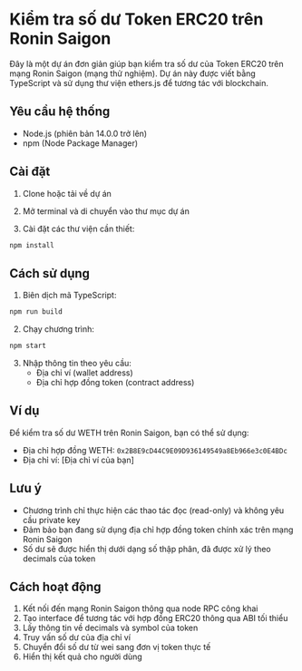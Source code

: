# Kiểm tra số dư Token ERC20 trên Ronin Saigon

Đây là một dự án đơn giản giúp bạn kiểm tra số dư của Token ERC20 trên mạng Ronin Saigon (mạng thử nghiệm). Dự án này được viết bằng TypeScript và sử dụng thư viện ethers.js để tương tác với blockchain.

## Yêu cầu hệ thống

- Node.js (phiên bản 14.0.0 trở lên)
- npm (Node Package Manager)

## Cài đặt

1. Clone hoặc tải về dự án

2. Mở terminal và di chuyển vào thư mục dự án

3. Cài đặt các thư viện cần thiết:
```bash
npm install
```

## Cách sử dụng

1. Biên dịch mã TypeScript:
```bash
npm run build
```

2. Chạy chương trình:
```bash
npm start
```

3. Nhập thông tin theo yêu cầu:
   - Địa chỉ ví (wallet address)
   - Địa chỉ hợp đồng token (contract address)

## Ví dụ

Để kiểm tra số dư WETH trên Ronin Saigon, bạn có thể sử dụng:
- Địa chỉ hợp đồng WETH: `0x2B8E9cD44C9E09D936149549a8Eb966e3c0E4BDc`
- Địa chỉ ví: [Địa chỉ ví của bạn]

## Lưu ý

- Chương trình chỉ thực hiện các thao tác đọc (read-only) và không yêu cầu private key
- Đảm bảo bạn đang sử dụng địa chỉ hợp đồng token chính xác trên mạng Ronin Saigon
- Số dư sẽ được hiển thị dưới dạng số thập phân, đã được xử lý theo decimals của token

## Cách hoạt động

1. Kết nối đến mạng Ronin Saigon thông qua node RPC công khai
2. Tạo interface để tương tác với hợp đồng ERC20 thông qua ABI tối thiểu
3. Lấy thông tin về decimals và symbol của token
4. Truy vấn số dư của địa chỉ ví
5. Chuyển đổi số dư từ wei sang đơn vị token thực tế
6. Hiển thị kết quả cho người dùng